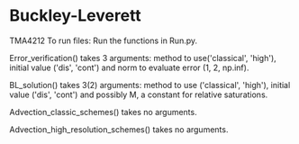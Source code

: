 # Buckley-Leverett
TMA4212
To run files:
Run the functions in Run.py.

Error_verification() takes 3 arguments: method to use('classical', 'high'), initial value ('dis', 'cont') and norm to evaluate error (1, 2, np.inf).

BL_solution() takes 3(2) arguments:
method to use ('classical', 'high'), initial value ('dis', 'cont') and possibly M, a constant for relative saturations.

Advection_classic_schemes() takes no arguments.

Advection_high_resolution_schemes() takes no arguments.